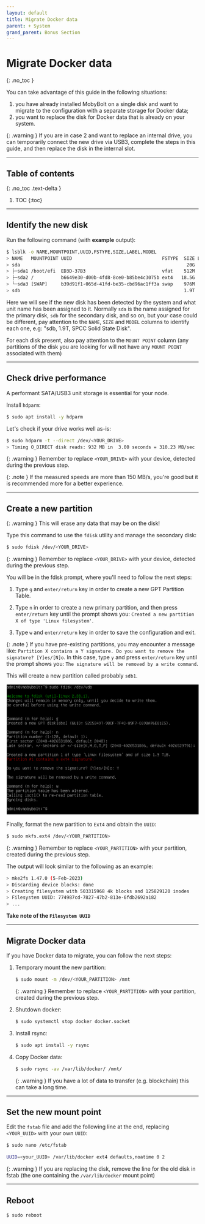 ```yaml
---
layout: default
title: Migrate Docker data
parent: + System
grand_parent: Bonus Section
---
```


<!-- markdownlint-disable MD014 MD022 MD025 MD033 MD040 -->

# Migrate Docker data
{: .no_toc }

You can take advantage of this guide in the following situations:

1. you have already installed MobyBolt on a single disk and want to migrate to the configuration with a separate storage for Docker data;
2. you want to replace the disk for Docker data that is already on your system.

{: .warning }
If you are in case 2 and want to replace an internal drive, you can temporarily connect the new drive via USB3, complete the steps in this guide, and then replace the disk in the internal slot.

---

## Table of contents
{: .no_toc .text-delta }

1. TOC
{:toc}

---

## Identify the new disk

Run the following command (with **example** output):

```sh
$ lsblk -o NAME,MOUNTPOINT,UUID,FSTYPE,SIZE,LABEL,MODEL
> NAME   MOUNTPOINT UUID                                 FSTYPE  SIZE LABEL MODEL
> sda                                                             20G       CYX-SSD-S1000
> ├─sda1 /boot/efi  ED3D-37B3                            vfat    512M       
> ├─sda2 /          b6649e30-d00b-4fd8-8ce0-b85be4c3075b ext4   18.5G       
> └─sda3 [SWAP]     b39d91f1-065d-41fd-be35-cbd96ac1ff3a swap    976M       
> sdb                                                            1.9T       SPCC Solid State Disk
```

Here we will see if the new disk has been detected by the system and what unit name has been assigned to it. Normally `sda` is the name assigned for the primary disk, `sdb` for the secondary disk, and so on, but your case could be different, pay attention to the `NAME`, `SIZE` and `MODEL` columns to identify each one, e.g: "sdb, 1.9T, SPCC Solid State Disk".

For each disk present, also pay attention to the `MOUNT POINT` column (any partitions of the disk you are looking for will not have any `MOUNT POINT` associated with them)

---

## Check drive performance

A performant SATA/USB3 unit storage is essential for your node.

Install `hdparm`:

```sh
$ sudo apt install -y hdparm
```

Let's check if your drive works well as-is:

```sh
$ sudo hdparm -t --direct /dev/<YOUR_DRIVE>
> Timing O_DIRECT disk reads: 932 MB in  3.00 seconds = 310.23 MB/sec
```

{: .warning }
Remember to replace `<YOUR_DRIVE>` with your device, detected during the previous step.

{: .note }
If the measured speeds are more than 150 MB/s, you're good but it is recommended more for a better experience.

---

## Create a new partition

{: .warning }
This will erase any data that may be on the disk!

Type this command to use the `fdisk` utility and manage the secondary disk:

```sh
$ sudo fdisk /dev/<YOUR_DRIVE>
```

{: .warning }
Remember to replace `<YOUR_DRIVE>` with your device, detected during the previous step.

You will be in the fdisk prompt, where you'll need to follow the next steps:

1. Type `g` and `enter/return` key in order to create a new GPT Partition Table.

2. Type `n` in order to create a new primary partition, and then press `enter/return` key until the prompt shows you: `Created a new partition X of type 'Linux filesystem'`.

3. Type `w` and `enter/return` key in order to save the configuration and exit.

{: .note }
If you have pre-existing partitions, you may encounter a message like: `Partition X contains a Y signature. Do you want to remove the signature? [Y]es/[N]o`. In this case, type `y` and press `enter/return` key until the prompt shows you: `The signature will be removed by a write command`.

This will create a new partition called probably `sdb1`.

![fdisk](../../../images/bonus-system-migrate_fdisk.png)

Finally, format the new partition to `Ext4` and obtain the `UUID`:

```sh
$ sudo mkfs.ext4 /dev/<YOUR_PARTITION>
```

{: .warning }
Remember to replace `<YOUR_PARTITION>` with your partition, created during the previous step.

The output will look similar to the following as an example:

```sh
> mke2fs 1.47.0 (5-Feb-2023)
> Discarding device blocks: done                            
> Creating filesystem with 503315968 4k blocks and 125829120 inodes
> Filesystem UUID: 774987cd-7827-47b2-813e-6fdb2692a182
> ...
```

**Take note of the `Filesystem UUID`**

---

## Migrate Docker data

If you have Docker data to migrate, you can follow the next steps:

1. Temporary mount the new partition:
   
   ```sh
   $ sudo mount -m /dev/<YOUR_PARTITION> /mnt
   ```
   
   {: .warning }
   Remember to replace `<YOUR_PARTITION>` with your partition, created during the previous step.

2. Shutdown docker:
    
   ```sh
   $ sudo systemctl stop docker docker.socket
   ```

3. Install rsync:

   ```sh
   $ sudo apt install -y rsync
   ```

4. Copy Docker data:

   ```sh
   $ sudo rsync -av /var/lib/docker/ /mnt/
   ```

   {: .warning }
   If you have a lot of data to transfer (e.g. blockchain) this can take a long time.

---

## Set the new mount point

Edit the `fstab` file and add the following line at the end, replacing `<YOUR_UUID>` with your own `UUID`:

```sh
$ sudo nano /etc/fstab
```

```sh
UUID=<your_UUID> /var/lib/docker ext4 defaults,noatime 0 2
```

{: .warning }
If you are replacing the disk, remove the line for the old disk in fstab (the one containing the `/var/lib/docker` mount point)

---

## Reboot

```sh
$ sudo reboot
```
